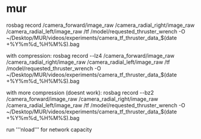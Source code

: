 # mur
rosbag record /camera_forward/image_raw /camera_radial_right/image_raw /camera_radial_left/image_raw /tf /model/requested_thruster_wrench -O ~/Desktop/MUR/videos/experiments/camera_tf_thruster_data_$(date +%Y%m%d_%H%M%S).bag

with compression:
rosbag record --lz4 /camera_forward/image_raw /camera_radial_right/image_raw /camera_radial_left/image_raw /tf /model/requested_thruster_wrench -O ~/Desktop/MUR/videos/experiments/camera_tf_thruster_data_$(date +%Y%m%d_%H%M%S).bag


with more compression (doesnt work):
rosbag record --bz2 /camera_forward/image_raw /camera_radial_right/image_raw /camera_radial_left/image_raw /tf /model/requested_thruster_wrench -O ~/Desktop/MUR/videos/experiments/camera_tf_thruster_data_$(date +%Y%m%d_%H%M%S).bag

run '''nload''' for network capacity